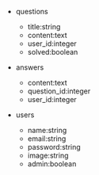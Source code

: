 - questions
  - title:string
  - content:text
  - user_id:integer
  - solved:boolean

- answers
  - content:text
  - question_id:integer
  - user_id:integer

- users
  - name:string
  - email:string
  - password:string
  - image:string
  - admin:boolean
